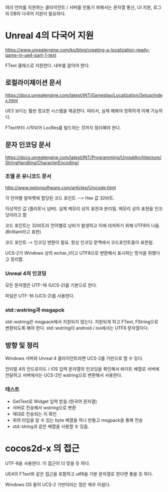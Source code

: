 여러 언어를 지원하는 클라이언트 / 서버를 만들기 위해서는 
문자열 통신, UI 지원, 로그와 DB의 다국어 지원이 필요하다.

# Unreal 4의 다국어 지원 

https://www.unrealengine.com/ko/blog/creating-a-localization-ready-game-in-ue4-part-1-text

FText 클래스로 지원한다. 내부를 알아야 한다. 

## 로컬라이제이션 문서 

https://docs.unrealengine.com/latest/INT/Gameplay/Localization/Setup/index.html

UE3 보다는 훨씬 정교한 시스템을 제공한다. 따라서, 실제 해봐야 정확하게 이해 가능하다. 

FText부터 시작되어 LocRes를 빌드하는 것까지 정리해야 한다. 

## 문자 인코딩 문서 

https://docs.unrealengine.com/latest/INT/Programming/UnrealArchitecture/StringHandling/CharacterEncoding/

### 조엘 온 유니코드 문서 

http://www.joelonsoftware.com/articles/Unicode.html

각 언어별 알파벳에 할당된 코드 포인트 --> Hex 값 32비트. 

이상적인 값 (플라토닉 넘버). 실제 메모리 상의 표현과 분리됨. 메모리 상의 표현을 인코딩이라고 함 

코드 포인트는 32비트라 언어별로 낭비가 발생하고 이에 대처하기 위해 UTF8이 나옴. (Brilliant라고 표현)

코드 포인트 -> 인코딩 변환이 필요. 항상 인코딩 문맥에서 코드포인트들이 표현됨. 

UCS-2가 Windows 상의 wchar_t이고 UTF8으로 변환해서 표시하는 방식을 취했다고 정리함. 


### Unreal 4의 인코딩 

모든 문자열은 UTF-16 (UCS-2)를 기본으로 한다. 

파일은 UTF-16 (UCS-2)를 사용한다. 


### std::wstring과 msgapck 

std::wstring은 msgpack에서 지원되지 않는다. 지원되게 하고 FText, FString으로 변환되도록 해야 한다. 
std::wstring이 android / ios에서는 UTF8 문자열이다.


## 방향 및 정리 

Windows 서버와 Unreal 4 클라이언트라면 UCS-2를 기반으로 할 수 있다. 

언리얼 4의 안드로이드 / iOS 입력 문자열의 인코딩을 확인해서 
바이트 배열로 서버에 전달하고 서버에서는 UCS-2인 wstring으로 변환해서 사용한다. 

### 테스트 

 - GetText로 Widget 입력 받음 (한국어 문자열) 
 - 서버로 전송해서 wstring으로 변환 
 - 제대로 전송되는 지 확인 
 - 위의 타잎을 알 수 있는 byte 배열을 하나 만들고 msgpack을 통해 전송 
 - std::string과 같은 배열을 사용할 수 있음. 
 
   
# cocos2d-x 의 접근 

UTF-8을 사용한다.  이 접근이 더 맞을 듯 하다. 

UE4의 FText와 같은 접근을 포함하고 utf8을 기본 문자열로 한다면 좋을 듯 하다. 

Windows OS 들이 UCS-2 기반이라는 점은 매우 아쉽다. 






 

